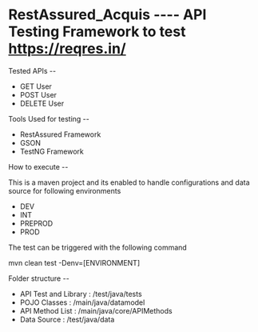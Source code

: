 # RestAssured_Acquis ---- API Testing Framework to test https://reqres.in/

Tested APIs --

* GET User
* POST User
* DELETE User

Tools Used for testing --

* RestAssured Framework
* GSON
* TestNG Framework

How to execute --

This is a maven project and its enabled to handle configurations and data source for following environments

* DEV
* INT
* PREPROD
* PROD

The test can be triggered with the following command

mvn clean test -Denv=[ENVIRONMENT]


Folder structure --

* API Test and Library : /test/java/tests
* POJO Classes : /main/java/datamodel
* API Method List : /main/java/core/APIMethods
* Data Source : /test/java/data
